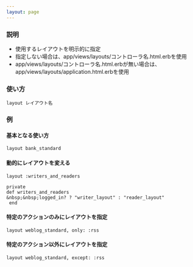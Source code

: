 ```yaml
---
layout: page
---
```

### 説明
* 使用するレイアウトを明示的に指定
* 指定しない場合は、app/views/layouts/コントローラ名.html.erbを使用
* app/views/layouts/コントローラ名.html.erbが無い場合は、app/views/layouts/application.html.erbを使用

### 使い方
    layout レイアウト名

### 例
#### 基本となる使い方
    layout bank_standard

#### 動的にレイアウトを変える
    layout :writers_and_readers

    private
    def writers_and_readers
    &nbsp;&nbsp;logged_in? ? "writer_layout" : "reader_layout"
     end

#### 特定のアクションのみにレイアウトを指定
    layout weblog_standard, only: :rss

#### 特定のアクション以外にレイアウトを指定
    layout weblog_standard, except: :rss
